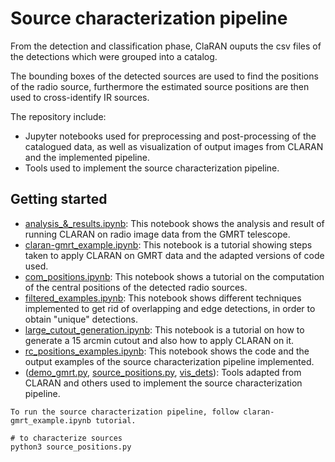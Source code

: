 # Source characterization pipeline

From the detection and classification phase, ClaRAN ouputs the csv files of the detections which were grouped into a catalog.

The bounding boxes of the detected sources are used to find the positions of the radio source, furthermore the estimated source positions are then used to cross-identify IR sources.

The repository include:

* Jupyter notebooks used for preprocessing and post-processing of the catalogued data, as well as visualization of output images from CLARAN and the implemented pipeline.
* Tools used to implement the source characterization pipeline.

## Getting started

* [analysis\_&\_results.ipynb](https://github.com/Mofokeng-C/rgz_rcnn_py3/blob/sc_pipeline/notebooks/analysis_%26_results.ipynb): This notebook shows the analysis and result of running CLARAN on radio image data from the GMRT telescope.
* [claran-gmrt\_example.ipynb](https://github.com/Mofokeng-C/rgz_rcnn_py3/blob/sc_pipeline/notebooks/claran-gmrt_example.ipynb): This notebook is a tutorial showing steps taken to apply CLARAN on GMRT data and the adapted versions of code used.
* [com\_positions.ipynb](https://github.com/Mofokeng-C/rgz_rcnn_py3/blob/sc_pipeline/notebooks/com_positions.ipynb): This notebook shows a tutorial on the computation of the central positions of the detected radio sources.
* [filtered_examples.ipynb](https://github.com/Mofokeng-C/rgz_rcnn_py3/blob/sc_pipeline/notebooks/filtered_examples.ipynb): This notebook shows different techniques implemented to get rid of overlapping and edge detections, in order to obtain "unique" detections.
* [large\_cutout\_generation.ipynb](https://github.com/Mofokeng-C/rgz_rcnn_py3/blob/sc_pipeline/notebooks/large_cutout_generation.ipynb): This notebook is a tutorial on how to generate a 15 arcmin cutout and also how to apply CLARAN on it.
* [rc\_positions\_examples.ipynb](https://github.com/Mofokeng-C/rgz_rcnn_py3/blob/sc_pipeline/notebooks/rc_positions_examples.ipynb): This notebook shows the code and the output examples of the source characterization pipeline implemented.
* ([demo\_gmrt.py](https://github.com/Mofokeng-C/rgz_rcnn_py3/blob/sc_pipeline/tools/demo_gmrt.py), [source\_positions.py](https://github.com/Mofokeng-C/rgz_rcnn_py3/blob/sc_pipeline/tools/source_positions.py), [vis_dets](https://github.com/Mofokeng-C/rgz_rcnn_py3/blob/sc_pipeline/tools/vis_dets.py)): Tools adapted from CLARAN and others used to implement the source characterization pipeline.


`To run the source characterization pipeline, follow claran-gmrt_example.ipynb tutorial.`

`# to characterize sources` <br>
`python3 source_positions.py`  
